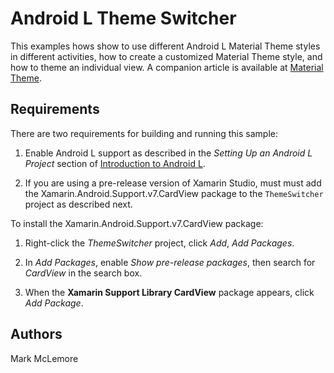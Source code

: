 Android L Theme Switcher
========================

This examples hows show to use different Android L Material Theme 
styles in different activities, how to create a customized
Material Theme style, and how to theme an individual view.
A companion article is available at
[Material Theme](http://developer.xamarin.com/guides/android/platform_features/android_l/material_theme).

Requirements
------------

There are two requirements for building and running this sample:

1.  Enable Android L support as described in the 
    *Setting Up an Android L Project* section of [Introduction to Android L](http://developer.xamarin.com/guides/android/platform_features/android_l/introduction_to_android_l).

2.  If you are using a pre-release version of Xamarin Studio, must must add 
    the Xamarin.Android.Support.v7.CardView package to the `ThemeSwitcher` 
    project as described next.

To install the Xamarin.Android.Support.v7.CardView package:

1.  Right-click the *ThemeSwitcher* project, click *Add*, *Add Packages*.

2.  In *Add Packages*, enable *Show pre-release packages*, then
    search for *CardView* in the search box. 

3.  When the **Xamarin Support Library CardView** package appears, 
    click *Add Package*.

Authors
-------
Mark McLemore

